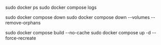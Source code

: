 


sudo docker ps
sudo docker compose logs

sudo docker compose down 
sudo docker compose down --volumes --remove-orphans

sudo docker compose build --no-cache
sudo docker compose up -d --force-recreate
